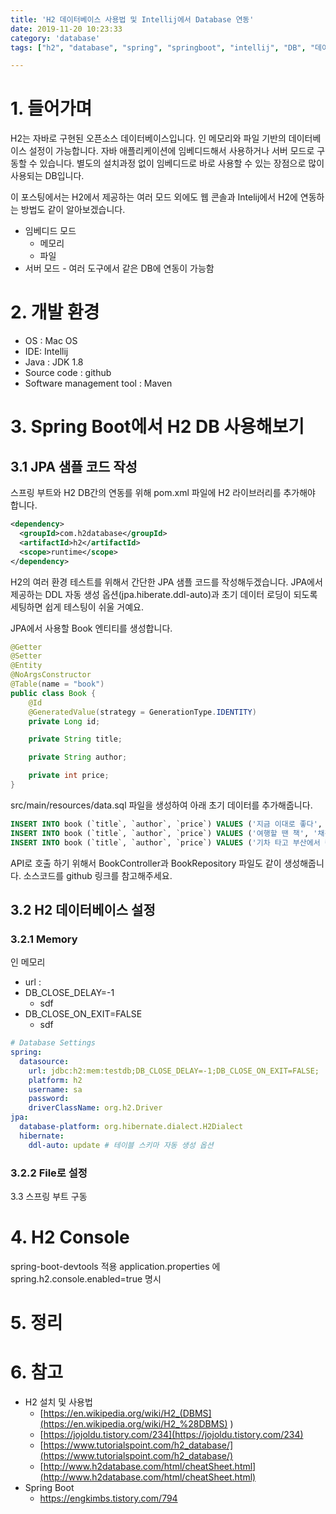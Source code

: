 ```yaml
---
title: 'H2 데이터베이스 사용법 및 Intellij에서 Database 연동'
date: 2019-11-20 10:23:33
category: 'database'
tags: ["h2", "database", "spring", "springboot", "intellij", "DB", "데이터베이스", "인텔리제이"]

---
```

# 1. 들어가며

H2는 자바로 구현된 오픈소스 데이터베이스입니다. 인 메모리와 파일 기반의 데이터베이스 설정이 가능합니다. 자바 애플리케이션에 임베디드해서 사용하거나 서버 모드로 구동할 수 있습니다. 별도의 설치과정 없이 임베디드로 바로 사용할 수 있는 장점으로 많이 사용되는 DB입니다. 

이 포스팅에서는 H2에서 제공하는 여러 모드 외에도 웹 콘솔과 Intelij에서 H2에 연동하는 방법도 같이 알아보겠습니다. 

- 임베디드 모드
  - 메모리
  - 파일
- 서버 모드 - 여러 도구에서 같은 DB에 연동이 가능함

# 2. 개발 환경

* OS : Mac OS
* IDE: Intellij
* Java : JDK 1.8
* Source code : github
* Software management tool : Maven


# 3. Spring Boot에서 H2 DB 사용해보기

## 3.1 JPA 샘플 코드 작성

스프링 부트와 H2 DB간의 연동를 위해 pom.xml 파일에 H2 라이브러리를 추가해야 합니다. 

```xml
<dependency>
  <groupId>com.h2database</groupId>
  <artifactId>h2</artifactId>
  <scope>runtime</scope>
</dependency>
```

H2의 여러 환경 테스트를 위해서 간단한 JPA 샘플 코드를 작성해두겠습니다. JPA에서 제공하는 DDL 자동 생성 옵션(jpa.hiberate.ddl-auto)과 초기 데이터 로딩이 되도록 세팅하면 쉽게 테스팅이 쉬울 거예요. 

JPA에서 사용할 Book 엔티티를 생성합니다. 

```java
@Getter
@Setter
@Entity
@NoArgsConstructor
@Table(name = "book")
public class Book {
    @Id
    @GeneratedValue(strategy = GenerationType.IDENTITY)
    private Long id;

    private String title;

    private String author;

    private int price;
}
```

src/main/resources/data.sql 파일을 생성하여 아래 초기 데이터를 추가해줍니다. 

```sql
INSERT INTO book (`title`, `author`, `price`) VALUES ('지금 이대로 좋다', '법류 저', 9330);
INSERT INTO book (`title`, `author`, `price`) VALUES ('여행할 땐 책', '채김남', 12150);
INSERT INTO book (`title`, `author`, `price`) VALUES ('기차 타고 부산에서 런던까지', '정은주', 12150);
```

API로 호출 하기 위해서 BookController과 BookRepository 파일도 같이 생성해줍니다. 소스코드를 github 링크를 참고해주세요. 

## 3.2 H2 데이터베이스 설정

### 3.2.1 Memory 

인 메모리

- url : 
- DB_CLOSE_DELAY=-1
  - sdf
- DB_CLOSE_ON_EXIT=FALSE
  - sdf

```yml
# Database Settings
spring:
  datasource:
    url: jdbc:h2:mem:testdb;DB_CLOSE_DELAY=-1;DB_CLOSE_ON_EXIT=FALSE;
    platform: h2
    username: sa
    password:
    driverClassName: org.h2.Driver
jpa:
  database-platform: org.hibernate.dialect.H2Dialect
  hibernate:
    ddl-auto: update # 테이블 스키마 자동 생성 옵션
```

### 3.2.2 File로 설정



3.3 스프링 부트 구동

# 4. H2 Console

spring-boot-devtools 적용
application.properties 에 spring.h2.console.enabled=true 명시

# 5. 정리

# 6. 참고

* H2 설치 및 사용법
	* [https://en.wikipedia.org/wiki/H2_(DBMS](https://en.wikipedia.org/wiki/H2_%28DBMS) )
	* [https://jojoldu.tistory.com/234](https://jojoldu.tistory.com/234)
	* [https://www.tutorialspoint.com/h2_database/](https://www.tutorialspoint.com/h2_database/)
	* [http://www.h2database.com/html/cheatSheet.html](http://www.h2database.com/html/cheatSheet.html)
* Spring Boot
  * https://engkimbs.tistory.com/794
